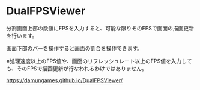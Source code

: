 # DualFPSViewer

分割画面上部の数値にFPSを入力すると、可能な限りそのFPSで画面の描画更新を行います。

画面下部のバーを操作すると画面の割合を操作できます。

※処理速度以上のFPS値や、画面のリフレッシュレート以上のFPS値を入力しても、そのFPSで描画更新が行なわれるわけではありません。

https://damungames.github.io/DualFPSViewer/